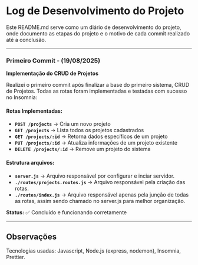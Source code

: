 # Log de Desenvolvimento do Projeto

Este README.md serve como um diário de desenvolvimento do projeto, onde documento as etapas do projeto e o motivo de cada commit realizado até a conclusão.

---

### Primeiro Commit - (19/08/2025)
**Implementação do CRUD de Projetos**

Realizei o primeiro commit após finalizar a base do primeiro sistema, CRUD de Projetos. Todas as rotas foram implementadas e testadas com sucesso no Insomnia:

#### Rotas Implementadas:
- **`POST /projects`** → Cria um novo projeto
- **`GET /projects`** → Lista todos os projetos cadastrados
- **`GET /projects/:id`** → Retorna dados específicos de um projeto
- **`PUT /projects/:id`** → Atualiza informações de um projeto existente
- **`DELETE /projects/:id`** → Remove um projeto do sistema

#### Estrutura arquivos:
- **`server.js`** → Arquivo responsável por configurar e inciar servidor.
- **`./routes/projects.routes.js`** → Arquivo responsável pela criação das rotas.
- **`./routes/index.js`** → Arquivo responsável apenas pela junção de todas as rotas, assim sendo chamado no server.js para melhor organização.

**Status:** ✅ Concluído e funcionando corretamente

---

## Observações

Tecnologias usadas: Javascript, Node.js (express, nodemon), Insomnia,  Prettier.
